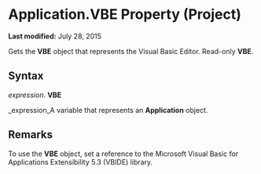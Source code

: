 
# Application.VBE Property (Project)

 **Last modified:** July 28, 2015

Gets the  **VBE** object that represents the Visual Basic Editor. Read-only **VBE**.

## Syntax

 _expression_. **VBE**

 _expression_A variable that represents an  **Application** object.


## Remarks

To use the  **VBE** object, set a reference to the Microsoft Visual Basic for Applications Extensibility 5.3 (VBIDE) library.

